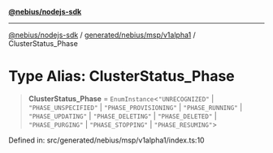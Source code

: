 [**@nebius/nodejs-sdk**](../../../../../README.md)

***

[@nebius/nodejs-sdk](../../../../../README.md) / [generated/nebius/msp/v1alpha1](../README.md) / ClusterStatus\_Phase

# Type Alias: ClusterStatus\_Phase

> **ClusterStatus\_Phase** = `EnumInstance`\<`"UNRECOGNIZED"` \| `"PHASE_UNSPECIFIED"` \| `"PHASE_PROVISIONING"` \| `"PHASE_RUNNING"` \| `"PHASE_UPDATING"` \| `"PHASE_DELETING"` \| `"PHASE_DELETED"` \| `"PHASE_PURGING"` \| `"PHASE_STOPPING"` \| `"PHASE_RESUMING"`\>

Defined in: src/generated/nebius/msp/v1alpha1/index.ts:10
